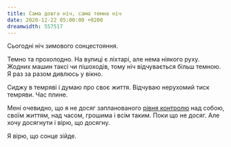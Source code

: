 ```yaml
---
title: Сама довга ніч, сама темна ніч
date: 2020-12-22 05:00:00 +0200
dreamwidth: 557517
---
```


Сьогодні ніч зимового сонцестояння.

Темно та прохолодно. На вулиці є ліхтарі, але нема ніякого руху. Жодних машин таксі чи пішоходів, тому ніч відчувається більш темною. Я раз за разом дивлюсь у вікно.

Сиджу в темряві і думаю про своє життя. Відчуваю нерухомий тиск темряви. Час плине. 

Мені очевидно, що я не досяг запланованого [рівня контролю](/2020/04/14/next-big-goals.html) над собою, своїм життям, над часом, грошима і всім таким. Поки що не досяг. Але хочу досягнути і вірю, що досягну.

Я вірю, що сонце зійде.
